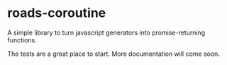# roads-coroutine
A simple library to turn javascript generators into promise-returning functions.

The tests are a great place to start. More documentation will come soon.
